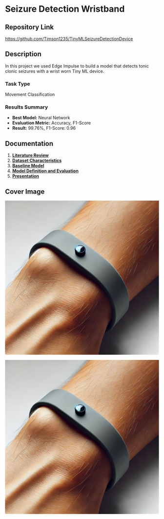 # Seizure Detection Wristband

## Repository Link

https://github.com/Timson1235/TinyMLSeizureDetectionDevice

## Description

In this project we used Edge Impulse to build a model that detects tonic clonic seizures with a wrist worn Tiny ML device.

### Task Type

Movement Classification

### Results Summary

- **Best Model:** Neural Network
- **Evaluation Metric:** Accuracy, F1-Score
- **Result:** 99.76%, F1-Score: 0.96

## Documentation

1. **[Literature Review](0_LiteratureReview/README.md)**
2. **[Dataset Characteristics](1_DatasetCharacteristics/exploratory_data_analysis.ipynb)**
3. **[Baseline Model](2_BaselineModel/baseline_model.ipynb)**
4. **[Model Definition and Evaluation](3_Model/model_definition_evaluation)**
5. **[Presentation](4_Presentation/README.md)**

## Cover Image
![alt text](CoverImage/cover_image.webp)

![Project Cover Image](CoverImage/cover_image.webp)
